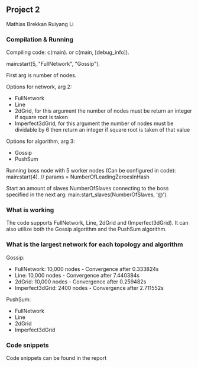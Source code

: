 ## Project 2

Mathias Brekkan
Ruiyang Li

### Compilation & Running

Compiling code:
c(main).
    or
c(main, [debug_info]).

main:start(5, "FullNetwork", "Gossip").

First arg is number of nodes.

Options for network, arg 2:
 - FullNetwork
 - Line 
 - 2dGrid, for this argument the number of nodes must be return an integer if square root is taken
 - Imperfect3dGrid, for this argument the number of nodes must be dividable by 6 then return an integer if square root is taken of that value

Options for algorithm, arg 3:
 - Gossip
 - PushSum

Running boss node with 5 worker nodes (Can be configured in code):
main:start(4). // params = NumberOfLeadingZeroesInHash


Start an amount of slaves NumberOfSlaves connecting to the boss specified in the next arg:
main:start_slaves(NumberOfSlaves, '<processName>@<nodeName>').

### What is working
The code supports FullNetwork, Line, 2dGrid and (Imperfect3dGrid).
It can also utilize both the Gossip algorithm and the PushSum algorithm.

### What is the largest network for each topology and algorithm
Gossip:
 - FullNetwork: 10,000 nodes - Convergence after 0.333824s
 - Line: 10,000 nodes - Convergence after 7.440384s
 - 2dGrid: 10,000 nodes - Convergence after 0.259482s
 - Imperfect3dGrid: 2400 nodes - Convergence after 2.711552s

 PushSum:
 - FullNetwork
 - Line 
 - 2dGrid
 - Imperfect3dGrid

### Code snippets
Code snippets can be found in the report